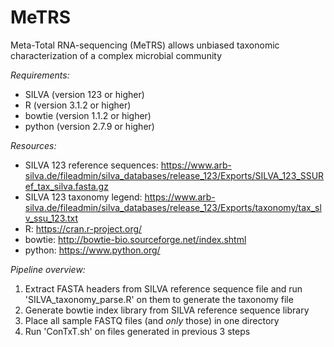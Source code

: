 # MeTRS
Meta-Total RNA-sequencing (MeTRS) allows unbiased taxonomic characterization of a complex microbial community

_Requirements:_
* SILVA (version 123 or higher)
* R (version 3.1.2 or higher)
* bowtie (version 1.1.2 or higher)
* python (version 2.7.9 or higher)

_Resources:_
* SILVA 123 reference sequences: https://www.arb-silva.de/fileadmin/silva_databases/release_123/Exports/SILVA_123_SSURef_tax_silva.fasta.gz
* SILVA 123 taxonomy legend: https://www.arb-silva.de/fileadmin/silva_databases/release_123/Exports/taxonomy/tax_slv_ssu_123.txt
* R: https://cran.r-project.org/
* bowtie: http://bowtie-bio.sourceforge.net/index.shtml
* python: https://www.python.org/

_Pipeline overview:_
1) Extract FASTA headers from SILVA reference sequence file and run 'SILVA_taxonomy_parse.R' on them to generate the taxonomy file
2) Generate bowtie index library from SILVA reference sequence library
3) Place all sample FASTQ files (and *only* those) in one directory
4) Run 'ConTxT.sh' on files generated in previous 3 steps

